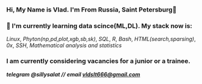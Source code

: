 ### Hi, My Name is Vlad. I'm From Russia, Saint Petersburg👋
### 🌱 I'm currently learning data scince(ML,DL). My stack now is:
*Linux*, *Phyton(np,pd,plot,xgb,sb,sk)*, *SQL*, *R*, *Bash*, *HTML(search,sparsing)*, *0x*, *SSH*, *Mathematical analysis and statistics*
### I am currently considering vacancies for a junior or a trainee.
***telegram @sillysalat //*** 
***email vldslt666@gmail.com***


<!--
**vldslt/vldslt** is a ✨ _special_ ✨ repository because its `README.md` (this file) appears on your GitHub profile.

Here are some ideas to get you started:

- 🔭 I’m currently working on ...
- 🌱 I’m currently learning ...
- 👯 I’m looking to collaborate on ...
- 🤔 I’m looking for help with ...
- 💬 Ask me about ...
- 📫 How to reach me: ...
- 😄 Pronouns: ...
- ⚡ Fun fact: ...
-->
